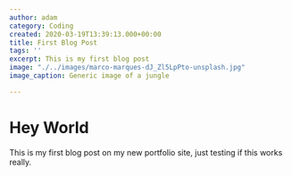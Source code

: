 ```yaml
---
author: adam
category: Coding
created: 2020-03-19T13:39:13.000+00:00
title: First Blog Post
tags: ''
excerpt: This is my first blog post
image: "./../images/marco-marques-dJ_Zl5LpPto-unsplash.jpg"
image_caption: Generic image of a jungle

---
```

# Hey World

This is my first blog post on my new portfolio site, just testing if this works really.
